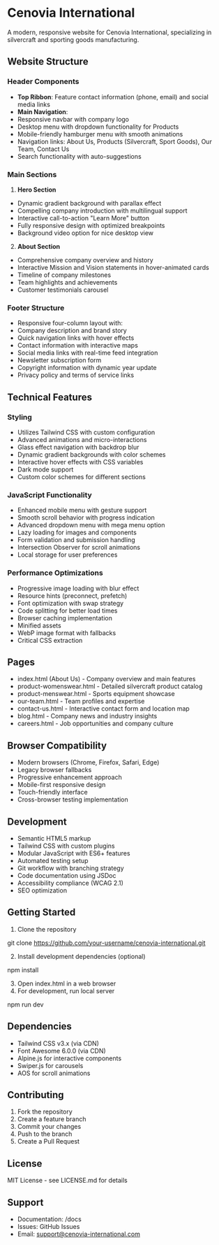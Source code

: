 # Cenovia International

A modern, responsive website for Cenovia International, specializing in silvercraft and sporting goods manufacturing.

## Website Structure

### Header Components
- **Top Ribbon**: Feature contact information (phone, email) and social media links
- **Main Navigation**: 
 - Responsive navbar with company logo
 - Desktop menu with dropdown functionality for Products
 - Mobile-friendly hamburger menu with smooth animations
 - Navigation links: About Us, Products (Silvercraft, Sport Goods), Our Team, Contact Us
 - Search functionality with auto-suggestions

### Main Sections

1. **Hero Section**
  - Dynamic gradient background with parallax effect
  - Compelling company introduction with multilingual support
  - Interactive call-to-action "Learn More" button
  - Fully responsive design with optimized breakpoints
  - Background video option for nice desktop view



2. **About Section**
  - Comprehensive company overview and history
  - Interactive Mission and Vision statements in hover-animated cards
  - Timeline of company milestones
  - Team highlights and achievements
  - Customer testimonials carousel

### Footer Structure
- Responsive four-column layout with:
 - Company description and brand story
 - Quick navigation links with hover effects
 - Contact information with interactive maps
 - Social media links with real-time feed integration
- Newsletter subscription form
- Copyright information with dynamic year update
- Privacy policy and terms of service links

## Technical Features

### Styling
- Utilizes Tailwind CSS with custom configuration
- Advanced animations and micro-interactions
- Glass effect navigation with backdrop blur
- Dynamic gradient backgrounds with color schemes
- Interactive hover effects with CSS variables
- Dark mode support
- Custom color schemes for different sections

### JavaScript Functionality
- Enhanced mobile menu with gesture support
- Smooth scroll behavior with progress indication
- Advanced dropdown menu with mega menu option
- Lazy loading for images and components
- Form validation and submission handling
- Intersection Observer for scroll animations
- Local storage for user preferences

### Performance Optimizations
- Progressive image loading with blur effect
- Resource hints (preconnect, prefetch)
- Font optimization with swap strategy
- Code splitting for better load times
- Browser caching implementation
- Minified assets
- WebP image format with fallbacks
- Critical CSS extraction

## Pages
- index.html (About Us) - Company overview and main features
- product-womenswear.html - Detailed silvercraft product catalog
- product-menswear.html - Sports equipment showcase
- our-team.html - Team profiles and expertise
- contact-us.html - Interactive contact form and location map
- blog.html - Company news and industry insights
- careers.html - Job opportunities and company culture

## Browser Compatibility
- Modern browsers (Chrome, Firefox, Safari, Edge)
- Legacy browser fallbacks
- Progressive enhancement approach
- Mobile-first responsive design
- Touch-friendly interface
- Cross-browser testing implementation

## Development
- Semantic HTML5 markup
- Tailwind CSS with custom plugins
- Modular JavaScript with ES6+ features
- Automated testing setup
- Git workflow with branching strategy
- Code documentation using JSDoc
- Accessibility compliance (WCAG 2.1)
- SEO optimization

## Getting Started
1. Clone the repository
   
  git clone https://github.com/your-username/cenovia-international.git
   
2. Install development dependencies (optional)
   
  npm install
   
3. Open index.html in a web browser
4. For development, run local server
   
  npm run dev
   

## Dependencies
- Tailwind CSS v3.x (via CDN)
- Font Awesome 6.0.0 (via CDN)
- Alpine.js for interactive components
- Swiper.js for carousels
- AOS for scroll animations

## Contributing
1. Fork the repository
2. Create a feature branch
3. Commit your changes
4. Push to the branch
5. Create a Pull Request

## License
MIT License - see LICENSE.md for details

## Support
- Documentation: /docs
- Issues: GitHub Issues
- Email: support@cenovia-international.com
